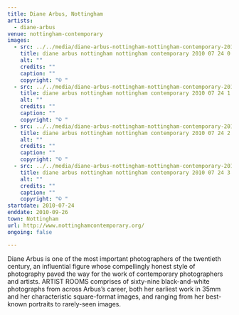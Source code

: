 ```yaml
---
title: Diane Arbus, Nottingham
artists:
  - diane-arbus
venue: nottingham-contemporary
images:
  - src: ../../media/diane-arbus-nottingham-nottingham-contemporary-2010-07-24-0.webp
    title: diane arbus nottingham nottingham contemporary 2010 07 24 0
    alt: ""
    credits: ""
    caption: ""
    copyright: "© "
  - src: ../../media/diane-arbus-nottingham-nottingham-contemporary-2010-07-24-1.webp
    title: diane arbus nottingham nottingham contemporary 2010 07 24 1
    alt: ""
    credits: ""
    caption: ""
    copyright: "© "
  - src: ../../media/diane-arbus-nottingham-nottingham-contemporary-2010-07-24-2.webp
    title: diane arbus nottingham nottingham contemporary 2010 07 24 2
    alt: ""
    credits: ""
    caption: ""
    copyright: "© "
  - src: ../../media/diane-arbus-nottingham-nottingham-contemporary-2010-07-24-3.webp
    title: diane arbus nottingham nottingham contemporary 2010 07 24 3
    alt: ""
    credits: ""
    caption: ""
    copyright: "© "
startdate: 2010-07-24
enddate: 2010-09-26
town: Nottingham
url: http://www.nottinghamcontemporary.org/
ongoing: false

---
```


Diane Arbus is one of the most important photographers of the twentieth century, an influential figure whose compellingly honest style of photography paved the way for the work of contemporary photographers and artists. ARTIST ROOMS comprises of sixty-nine black-and-white photographs from across Arbus’s career, both her earliest work in 35mm and her characteristic square-format images, and ranging from her best-known portraits to rarely-seen images.